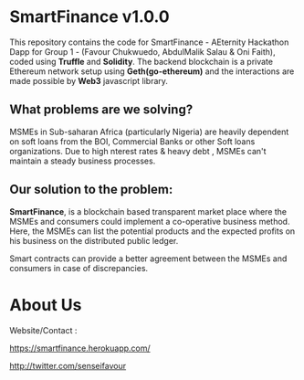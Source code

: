 # SmartFinance v1.0.0

This repository contains the code for SmartFinance - AEternity Hackathon Dapp for Group 1 - (Favour Chukwuedo, AbdulMalik Salau & Oni Faith), coded using **Truffle** and **Solidity**. The backend blockchain is a private Ethereum network setup using **Geth(go-ethereum)** and the interactions are made possible by **Web3** javascript library.

## What problems are we solving?

MSMEs in Sub-saharan Africa (particularly Nigeria) are heavily dependent on soft loans from the BOI, Commercial Banks or other Soft loans organizations. Due to high nterest rates & heavy debt , MSMEs can't maintain a steady business processes.


## Our solution to the problem:

**SmartFinance**,  is a blockchain based transparent market place where the MSMEs and consumers could implement a co-operative business method. Here, the MSMEs can list the potential products and the expected profits on his business on the distributed public ledger.

Smart contracts can provide a better agreement between the MSMEs and consumers in case of discrepancies.



# About Us


Website/Contact : 

https://smartfinance.herokuapp.com/

http://twitter.com/senseifavour

